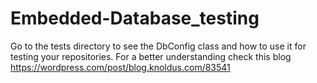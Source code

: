 # Embedded-Database_testing
Go to the tests directory to see the DbConfig class and how to use it for testing your repositories.
For a better understanding check this blog https://wordpress.com/post/blog.knoldus.com/83541
